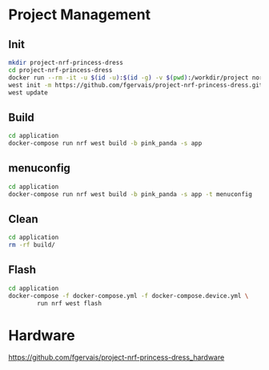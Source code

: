 # Project Management

## Init

```bash
mkdir project-nrf-princess-dress
cd project-nrf-princess-dress
docker run --rm -it -u $(id -u):$(id -g) -v $(pwd):/workdir/project nordicplayground/nrfconnect-sdk:v2.1-branch bash
west init -m https://github.com/fgervais/project-nrf-princess-dress.git .
west update
```

## Build

```bash
cd application
docker-compose run nrf west build -b pink_panda -s app
```

## menuconfig

```bash
cd application
docker-compose run nrf west build -b pink_panda -s app -t menuconfig
```

## Clean

```bash
cd application
rm -rf build/
```

## Flash

```bash
cd application
docker-compose -f docker-compose.yml -f docker-compose.device.yml \
        run nrf west flash
```

# Hardware

https://github.com/fgervais/project-nrf-princess-dress_hardware
